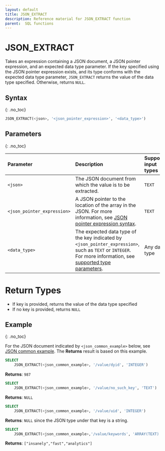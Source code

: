 ```yaml
---
layout: default
title: JSON_EXTRACT
description: Reference material for JSON_EXTRACT function
parent:  SQL functions
---
```


# JSON_EXTRACT

Takes an expression containing a JSON document, a JSON pointer expression, and an expected data type parameter. If the key specified using the JSON pointer expression exists, and its type conforms with the expected data type parameter, `JSON_EXTRACT` returns the value of the data type specified. Otherwise, returns `NULL`.

## Syntax
{: .no_toc}

```sql
JSON_EXTRACT(<json>, '<json_pointer_expression>', '<data_type>')
```
## Parameters 
{: .no_toc}

| Parameter                   | Description           | Supported input types                                                         |
| :--------------------------- | :-------------- | :------------------------------------------------------------------------------------------------- |
| `<json>`                    | The JSON document from which the value is to be extracted.        |    `TEXT`                                |
| `<json_pointer_expression>` | A JSON pointer to the location of the array in the JSON. For more information, see [JSON pointer expression syntax](./index.md#json-pointer-expression-syntax).                                 | `TEXT` |
| `<data_type>`           | The expected data type of the key indicated by `<json_pointer_expression>`, such as `TEXT` or `INTEGER`. For more information, see [supported type parameters](./index.md#supported-type-parameters). | Any data type | 

# Return Types 
* If key is provided, returns the value of the data type specified 
* If no key is provided, returns `NULL`

## Example
{: .no_toc}

For the JSON document indicated by `<json_common_example>` below, see [JSON common example](./index.md#json-common-example). The **Returns** result is based on this example.

```sql
SELECT
    JSON_EXTRACT(<json_common_example>, '/value/dyid', 'INTEGER')
```

**Returns**: `987`

```sql
SELECT
    JSON_EXTRACT(<json_common_example>, '/value/no_such_key', 'TEXT')
```

**Returns**: `NULL`

```sql
SELECT
    JSON_EXTRACT(<json_common_example>, '/value/uid', 'INTEGER')
```

**Returns**: `NULL` since the JSON type under that key is a string.

```sql
SELECT
    JSON_EXTRACT(<json_common_example>,'/value/keywords', 'ARRAY(TEXT)')
```

**Returns**: `["insanely","fast","analytics"]`
